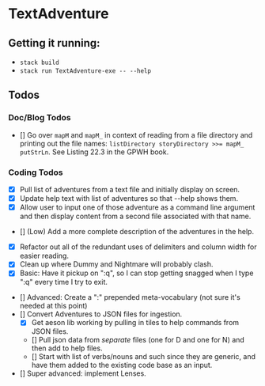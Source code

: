 # TextAdventure

## Getting it running:

- `stack build`
- `stack run TextAdventure-exe -- --help`

## Todos

### Doc/Blog Todos

- [] Go over `mapM` and `mapM_` in context of reading from a file directory and printing out the file names: `listDirectory storyDirectory >>= mapM_ putStrLn`. See Listing 22.3 in the GPWH book.

### Coding Todos

- [x] Pull list of adventures from a text file and initially display on screen.
- [x] Update help text with list of adventures so that --help shows them.
- [x] Allow user to input one of those adventure as a command line argument and then display content from a second file associated with that name.
- [] (Low) Add a more complete description of the adventures in the help.
- [x] Refactor out all of the redundant uses of delimiters and column width for easier reading.
- [x] Clean up where Dummy and Nightmare will probably clash.
- [x] Basic: Have it pickup on ":q", so I can stop getting snagged when I type ":q" every time I try to exit.
- [] Advanced: Create a ":" prepended meta-vocabulary (not sure it's needed at this point)
- [] Convert Adventures to JSON files for ingestion.
  - [x] Get aeson lib working by pulling in tiles to help commands from JSON files.
  - [] Pull json data from _separate_ files (one for D and one for N) and then add to help files.
  - [] Start with list of verbs/nouns and such since they are generic, and have them added to the existing code base as an input.
- [] Super advanced: implement Lenses.
